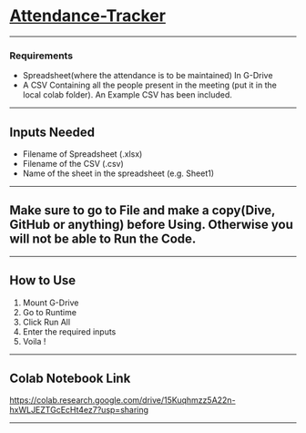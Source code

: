 # [Attendance-Tracker](https://github.com/Sabyasachi-Seal/Attendance-Tracker/)

<hr>

### Requirements
- Spreadsheet(where the attendance is to be maintained) In G-Drive
- A CSV Containing all the people present in the meeting (put it in the local colab folder). An Example CSV has been included.

<hr>

## Inputs Needed
- Filename of Spreadsheet (.xlsx)
- Filename of the CSV (.csv)
- Name of the sheet in the spreadsheet (e.g. Sheet1)

<hr>

## Make sure to go to File and make a copy(Dive, GitHub or anything) before Using. Otherwise you will not be able to Run the Code.

<hr>

## How to Use
1. Mount G-Drive
2. Go to Runtime
3. Click Run All
4. Enter the required inputs
5. Voila !

<hr>

## Colab Notebook Link
https://colab.research.google.com/drive/15Kuqhmzz5A22n-hxWLJEZTGcEcHt4ez7?usp=sharing

<hr>
